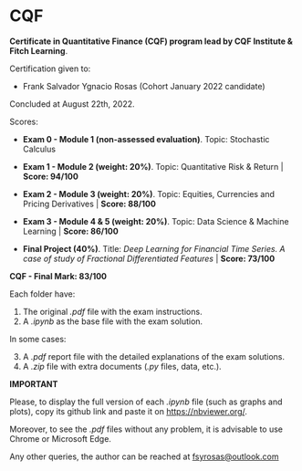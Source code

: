 # CQF
**Certificate in Quantitative Finance (CQF) program lead by CQF Institute &amp; Fitch Learning**.

Certification given to:

  - Frank Salvador Ygnacio Rosas (Cohort January 2022 candidate)

Concluded at August 22th, 2022.

Scores:

- **Exam 0 - Module 1 (non-assessed evaluation)**. Topic: Stochastic Calculus

- **Exam 1 - Module 2 (weight: 20%)**. Topic: Quantitative Risk & Return | **Score: 94/100**

- **Exam 2 - Module 3 (weight: 20%)**. Topic: Equities, Currencies and Pricing Derivatives | **Score: 88/100**

- **Exam 3 - Module 4 & 5 (weight: 20%)**. Topic: Data Science & Machine Learning | **Score: 86/100**

- **Final Project (40%)**. Title: _Deep Learning for Financial Time Series. A case of study of Fractional Differentiated Features_  | **Score: 73/100**

**CQF - Final Mark: 83/100**

Each folder have: 

1) The original _.pdf_ file with the exam instructions.
2) A _.ipynb_ as the base file with the exam solution.

In some cases: 

3) A _.pdf_ report file with the detailed explanations of the exam solutions.
4) A _.zip_ file with extra documents (_.py_ files, data, etc.).

**IMPORTANT**

Please, to display the full version of each _.ipynb_ file (such as graphs and plots), copy its github link and paste it on https://nbviewer.org/.

Moreover, to see the _.pdf_ files without any problem, it is advisable to use Chrome or Microsoft Edge.  

Any other queries, the author can be reached at fsyrosas@outlook.com
